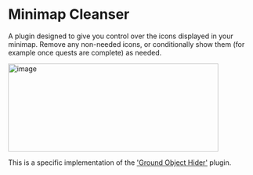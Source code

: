 # Minimap Cleanser
A plugin designed to give you control over the icons displayed in your minimap. Remove any non-needed icons, or conditionally show them (for example once quests are complete) as needed.

<img width="429" height="180" alt="image" src="https://github.com/user-attachments/assets/fb25e58d-d5ca-4995-9866-565526bdccc9" />

This is a specific implementation of the ['Ground Object Hider'](https://runelite.net/plugin-hub/show/object-hider) plugin.
